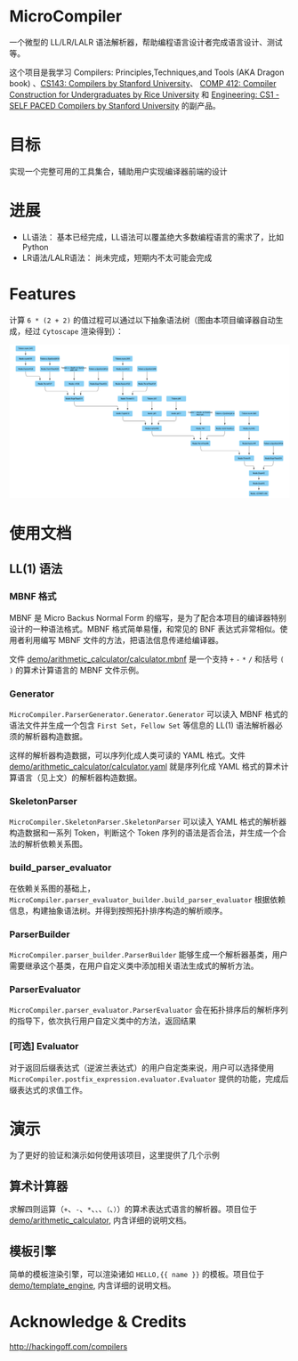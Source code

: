 # MicroCompiler

一个微型的 LL/LR/LALR 语法解析器，帮助编程语言设计者完成语言设计、测试等。

这个项目是我学习 Compilers: Principles,Techniques,and Tools (AKA Dragon book) 、[CS143: Compilers by Stanford University](http://web.stanford.edu/class/cs143/)、 [COMP 412: Compiler Construction for Undergraduates by Rice University](https://www.clear.rice.edu/comp412/) 和 [Engineering: CS1 - SELF PACED Compilers by Stanford University](https://lagunita.stanford.edu/courses/Engineering/Compilers/Fall2014/info) 的副产品。

# 目标
实现一个完整可用的工具集合，辅助用户实现编译器前端的设计

# 进展
- LL语法： 基本已经完成，LL语法可以覆盖绝大多数编程语言的需求了，比如 Python
- LR语法/LALR语法： 尚未完成，短期内不太可能会完成

# Features
计算 `6 * (2 + 2)` 的值过程可以通过以下抽象语法树（图由本项目编译器自动生成，经过 `Cytoscape` 渲染得到）：

![](demo/arithmetic_calculator/calculator.png)

# 使用文档
## LL(1) 语法
### MBNF 格式
MBNF 是 Micro Backus Normal Form 的缩写，是为了配合本项目的编译器特别设计的一种语法格式。MBNF 格式简单易懂，和常见的 BNF 表达式非常相似。使用者利用编写 MBNF 文件的方法，把语法信息传递给编译器。

文件 [demo/arithmetic_calculator/calculator.mbnf](demo/arithmetic_calculator/calculator.mbnf) 是一个支持 `+` `-` `*` `/` 和括号 `(` `)` 的算术计算语言的 MBNF 文件示例。

### Generator
`MicroCompiler.ParserGenerator.Generator.Generator` 可以读入 MBNF 格式的语法文件并生成一个包含 `First Set`，`Fellow Set` 等信息的 LL(1) 语法解析器必须的解析器构造数据。

这样的解析器构造数据，可以序列化成人类可读的 YAML 格式。文件 [demo/arithmetic_calculator/calculator.yaml](demo/arithmetic_calculator/calculator.yaml) 就是序列化成 YAML 格式的算术计算语言（见上文）的解析器构造数据。

### SkeletonParser
`MicroCompiler.SkeletonParser.SkeletonParser` 可以读入 YAML 格式的解析器构造数据和一系列 Token，判断这个 Token 序列的语法是否合法，并生成一个合法的解析依赖关系图。

### build_parser_evaluator
在依赖关系图的基础上，`MicroCompiler.parser_evaluator_builder.build_parser_evaluator` 根据依赖信息，构建抽象语法树。并得到按照拓扑排序构造的解析顺序。

### ParserBuilder
`MicroCompiler.parser_builder.ParserBuilder` 能够生成一个解析器基类，用户需要继承这个基类，在用户自定义类中添加相关语法生成式的解析方法。

### ParserEvaluator
`MicroCompiler.parser_evaluator.ParserEvaluator` 会在拓扑排序后的解析序列的指导下，依次执行用户自定义类中的方法，返回结果

### [可选] Evaluator
对于返回后缀表达式（逆波兰表达式）的用户自定类来说，用户可以选择使用 `MicroCompiler.postfix_expression.evaluator.Evaluator` 提供的功能，完成后缀表达式的求值工作。

# 演示
为了更好的验证和演示如何使用该项目，这里提供了几个示例

## 算术计算器
求解四则运算（`+`、`-`、`*`、`、`、`（`、`）`）的算术表达式语言的解析器。项目位于 [demo/arithmetic_calculator](demo/arithmetic_calculator), 内含详细的说明文档。

## 模板引擎
简单的模板渲染引擎，可以渲染诸如 `HELLO,{{ name }}` 的模板。项目位于 [demo/template_engine](demo/template_engine), 内含详细的说明文档。

# Acknowledge & Credits
http://hackingoff.com/compilers

